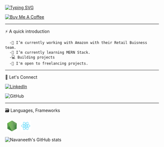 [![Typing SVG](https://readme-typing-svg.demolab.com?font=Fira+Code&pause=1000&center=true&width=435&lines=Hi+there!+I+am+Navaneeth)](https://git.io/typing-svg)


<a href="https://www.buymeacoffee.com/vnavaneeth" target="_blank"><img src="https://cdn.buymeacoffee.com/buttons/default-orange.png" alt="Buy Me A Coffee" height="41" width="174"></a>

--------------------------------------------------------------------------------------------------------------------------------------------------------------------------------

⚡ A quick introduction
   
      -🔭 I’m currently working with Amazon with their Retail Buisness team.
      -🌱 I’m currently learning MERN Stack.
      -💻 Building projects 
      -💼 I'm open to freelancing projects.

--------------------------------------------------------------------------------------------------------------------------------------------------------------------------------

🔗 Let's Connect

   [![LinkedIn](https://img.shields.io/badge/LinkedIn-0077B5?style=for-the-badge&logo=linkedin&logoColor=white)](https://www.linkedin.com/in/navaneeth-v-3bb360111/)
   

    
![GitHub](https://img.shields.io/badge/Github-black?style=flat-square&logo=%23181717&logoColor=white&labelColor=black&link=https%3A%2F%2Fgithub.com%2Fvnavaneeth10)



-----------------------------------------------------------------------------------------------------------------------------------------------------------------------------

🗃 Languages, Frameworks


   <p float="left"><img style="padding:5px;" align="center" alt="NodeJS" width="35px" src="https://raw.githubusercontent.com/github/explore/80688e429a7d4ef2fca1e82350fe8e3517d3494d/topics/nodejs/nodejs.png"/><img style="padding:5px;" align="center" alt="ReactJs" width="35px" src="https://raw.githubusercontent.com/github/explore/80688e429a7d4ef2fca1e82350fe8e3517d3494d/topics/react/react.png"/><!-- and more such images with different URLs in src --></p>





![Navaneeth's GitHub stats](https://github-readme-stats.vercel.app/api?username=vnavaneeth10&show_icons=true&theme=onedark)
